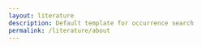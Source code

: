```yaml
---
layout: literature
description: Default template for occurrence search
permalink: /literature/about
---
```

<script>
  var siteConfig = {
    literature: {
      rootFilter: {countriesOfCoverage: ['US', 'CA', 'MX', 'UM', 'PR', 'VI', 'AS', 'GU', 'MP']},
      excludedFilters: ['countriesOfCoverage'],
      highlightedFilters: ['q', 'countriesOfResearcher', 'year']
    }
  };
</script>
